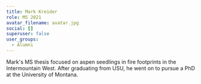 ```yaml
---
title: Mark Kreider
role: MS 2021
avatar_filename: avatar.jpg
social: []
superuser: false
user_groups:
  - Alumni
---
```

M﻿ark's MS thesis focused on aspen seedlings in fire footprints in the Intermountain West. After graduating from USU, he went on to pursue a PhD at the University of Montana.
